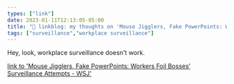```yaml
---
types: ["link"]
date: 2023-01-11T12:13:05-05:00
title: "🔗 linkblog: my thoughts on 'Mouse Jigglers, Fake PowerPoints: Workers Foil Bosses’ Surveillance Attempts - WSJ'"
tags: ["surveillance","workplace surveillance"]
---
```

Hey, look, workplace surveillance doesn't work.  
 

[link to 'Mouse Jigglers, Fake PowerPoints: Workers Foil Bosses’ Surveillance Attempts - WSJ'](https://www.wsj.com/articles/employee-productivity-workers-avoid-monitoring-11673445411?mod=rss_Technology)
